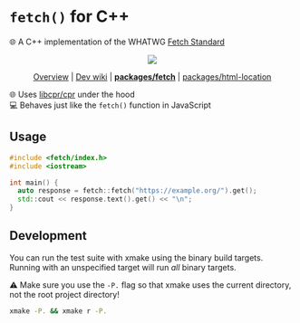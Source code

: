 # `fetch()` for C++

🌐 A C++ implementation of the WHATWG [Fetch Standard]

<div align="center">

![](https://i.imgur.com/3LnVrsH.png)

<!--prettier-ignore-->
[Overview](https://github.com/jcbhmr/wordle#readme)
| [Dev wiki](https://github.com/jcbhmr/wordle/tree/main/wiki)
| **[packages/fetch](https://github.com/jcbhmr/wordle/tree/main/packages/fetch)**
| [packages/html-location](https://github.com/jcbhmr/wordle/tree/main/packages/html-location)

</div>

🌐 Uses [libcpr/cpr] under the hood \
💻 Behaves just like the `fetch()` function in JavaScript

## Usage

```cxx
#include <fetch/index.h>
#include <iostream>

int main() {
  auto response = fetch::fetch("https://example.org/").get();
  std::cout << response.text().get() << "\n";
}
```

## Development

You can run the test suite with xmake using the binary build targets. Running
with an unspecified target will run _all_ binary targets.

⚠️ Make sure you use the `-P.` flag so that xmake uses the current directory,
not the root project directory!

```sh
xmake -P. && xmake r -P.
```

[fetch standard]: https://fetch.spec.whatwg.org/
[libcpr/cpr]: https://github.com/libcpr/cpr#readme
